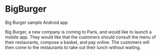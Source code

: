 # BigBurger
Big Burger sample Android app

Big Burger, a new company is coming to Paris, and would like to launch a mobile app. They would like that the customers should consult the
menu of their restaurants, compose a basket, and pay online. The customers will then come to the restaurants to take out their lunch without
waiting.
